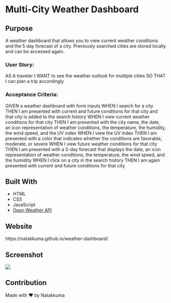 <h1>Multi-City Weather Dashboard</h1>

<h2>Purpose</h2>
A weather dashboard that allows you to view current weather conditions and the 5 day forecast of a city. Previously searched cities are stored locally and can be accessed again. 

<h3>User Story: </h3>
AS A traveler
I WANT to see the weather outlook for multiple cities
SO THAT I can plan a trip accordingly

<h3>Acceptance Criteria: </h3>
GIVEN a weather dashboard with form inputs
WHEN I search for a city
THEN I am presented with current and future conditions for that city and that city is added to the search history
WHEN I view current weather conditions for that city
THEN I am presented with the city name, the date, an icon representation of weather conditions, the temperature, the humidity, the wind speed, and the UV index
WHEN I view the UV index
THEN I am presented with a color that indicates whether the conditions are favorable, moderate, or severe
WHEN I view future weather conditions for that city
THEN I am presented with a 5-day forecast that displays the date, an icon representation of weather conditions, the temperature, the wind speed, and the humidity
WHEN I click on a city in the search history
THEN I am again presented with current and future conditions for that city

<h2>Built With</h2>
<ul>
<li>HTML</li>
<li>CSS</li>
<li>JavaScript</li>
<li><a href="https://openweathermap.org/api">Open Weather API</a></li>
</ul>
  
<h2>Website</h2>
https://natakkuma.github.io/weather-dashboard/

<h2>Screenshot</h2>
<img src="https://user-images.githubusercontent.com/95733427/151715838-b12e9a37-861d-4567-9c33-2ef6815ec391.png"/>


<h2>Contribution</h2>
Made with ❤️ by Natakkuma


